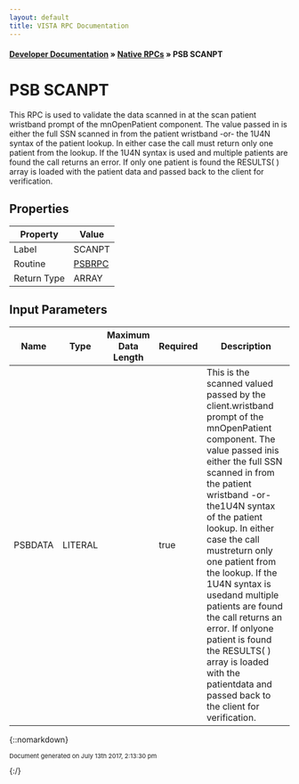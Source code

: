 ```yaml
---
layout: default
title: VISTA RPC Documentation
---
```


#### [Developer Documentation](../index) &#187; [Native RPCs](TableOfContents) &#187; PSB SCANPT<br/>
# PSB SCANPT

This RPC is used to validate the data scanned in at the scan patient wristband prompt of the mnOpenPatient component.  The value passed in is either the full SSN scanned in from the patient wristband -or- the 1U4N syntax of the patient lookup.  In either case the call must return only one patient from the lookup.  If the 1U4N syntax is used and multiple patients are found the call returns an error.  If only one patient is found the RESULTS( ) array is loaded with the patient data and passed back to the client for verification.

## Properties

Property | Value
--- | ---
Label | SCANPT
Routine | [PSBRPC](http://code.osehra.org/dox/Routine_PSBRPC_source.html)
Return Type | ARRAY


## Input Parameters

Name | Type | Maximum Data Length | Required | Description
--- | --- | --- | --- | ---
PSBDATA | LITERAL |  | true | This is the scanned valued passed by the client.wristband prompt of the mnOpenPatient component.  The value passed inis either the full SSN scanned in from the patient wristband -or- the1U4N syntax of the patient lookup.  In either case the call mustreturn only one patient from the lookup.  If the 1U4N syntax is usedand multiple patients are found the call returns an error.  If onlyone patient is found the RESULTS( ) array is loaded with the patientdata and passed back to the client for verification.



{::nomarkdown} <br/><p style="font-size: 11px">Document generated on July 13th 2017, 2:13:30 pm</p>{:/}